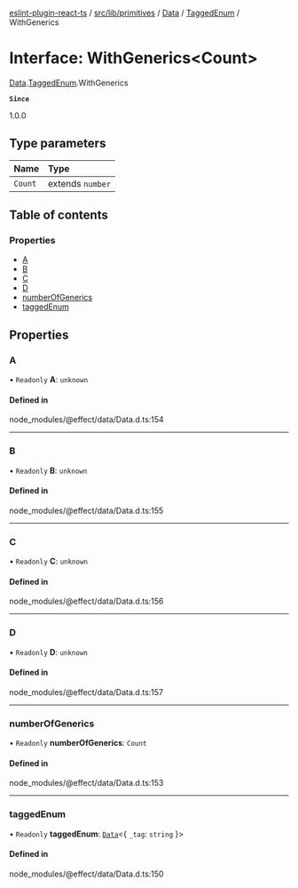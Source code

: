 [eslint-plugin-react-ts](../README.md) / [src/lib/primitives](../modules/src_lib_primitives.md) / [Data](../modules/src_lib_primitives.Data.md) / [TaggedEnum](../modules/src_lib_primitives.Data.TaggedEnum.md) / WithGenerics

# Interface: WithGenerics<Count\>

[Data](../modules/src_lib_primitives.Data.md).[TaggedEnum](../modules/src_lib_primitives.Data.TaggedEnum.md).WithGenerics

**`Since`**

1.0.0

## Type parameters

| Name | Type |
| :------ | :------ |
| `Count` | extends `number` |

## Table of contents

### Properties

- [A](src_lib_primitives.Data.TaggedEnum.WithGenerics.md#a)
- [B](src_lib_primitives.Data.TaggedEnum.WithGenerics.md#b)
- [C](src_lib_primitives.Data.TaggedEnum.WithGenerics.md#c)
- [D](src_lib_primitives.Data.TaggedEnum.WithGenerics.md#d)
- [numberOfGenerics](src_lib_primitives.Data.TaggedEnum.WithGenerics.md#numberofgenerics)
- [taggedEnum](src_lib_primitives.Data.TaggedEnum.WithGenerics.md#taggedenum)

## Properties

### A

• `Readonly` **A**: `unknown`

#### Defined in

node_modules/@effect/data/Data.d.ts:154

___

### B

• `Readonly` **B**: `unknown`

#### Defined in

node_modules/@effect/data/Data.d.ts:155

___

### C

• `Readonly` **C**: `unknown`

#### Defined in

node_modules/@effect/data/Data.d.ts:156

___

### D

• `Readonly` **D**: `unknown`

#### Defined in

node_modules/@effect/data/Data.d.ts:157

___

### numberOfGenerics

• `Readonly` **numberOfGenerics**: `Count`

#### Defined in

node_modules/@effect/data/Data.d.ts:153

___

### taggedEnum

• `Readonly` **taggedEnum**: [`Data`](../modules/src_lib_primitives.Data.md#data)<{ `_tag`: `string`  }\>

#### Defined in

node_modules/@effect/data/Data.d.ts:150
